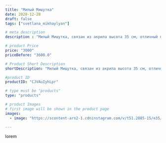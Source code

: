 ```yaml
---
title: "Милый Мишутка"
date: 2020-12-28
draft: false
tags: ["svetlana_mikhaylyan"]

# meta description
description : "Милый Мишутка, связан из акрила высота 35 см, отличный подарок для детишек"

# product Price
price: "3000"
priceBefore: "3600.0"

# Product Short Description
shortDescription: "Милый Мишутка, связан из акрила высота 35 см, отличный подарок для детишек"

#product ID
productID: "CJVAuIyhLpr"

# type must be "products"
type: "products"

# product Images
# first image will be shown in the product page
images:
  - image: "https://scontent-arn2-1.cdninstagram.com/v/t51.2885-15/e35/133021143_196270882208032_3127559850627296607_n.jpg?se=7&tp=1&_nc_ht=scontent-arn2-1.cdninstagram.com&_nc_cat=104&_nc_ohc=aHyN4tyT-tQAX-TugXM&oh=5b0dc1195ddc28f900e6093e1033dde3&oe=6071DD8D&ig_cache_key=MjQ3Mzg4Njc0MDg0MzM3OTMwNw%3D%3D.2"

---
```

lorem
